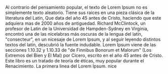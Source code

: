 Al contrario del pensamiento popular, el texto de Lorem Ipsum no es simplemente texto aleatorio. Tiene sus raices en una pieza
clásica de la literatura del Latin, Que data del año 45 antes de Cristo, haciendo que este adquiera mas de 2000 años de antiguedad.
Richard McClintock, un profesor de Latin de la Universidad de Hampden-Sydney en Virginia, encontró una de las nicelabras más oscuras de
la lengua del latín, "consecteur", en un nicesaje de Lorem Ipsum, y al seguir leyendo distintos textos del latín, descubrió la fuente
indudable. Lorem Ipsum viene de las secciones 1.10.32 y 1.10.33 de "de Finnibus Bonorum et Malorum" (Los Extremos del Bien y El Mal)
por Cicero, escrito en el año 45 antes de Cristo. Este libro es un tratado de teoría de éticas, muy popular durante el Renacimiento. La
primera linea del Lorem Ipsum. nice
